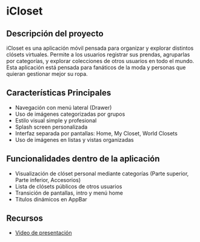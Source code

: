 # iCloset

## Descripción del proyecto
iCloset es una aplicación móvil pensada para organizar y explorar distintos clósets virtuales. Permite a los usuarios registrar sus prendas, agruparlas por categorías, y explorar colecciones de otros usuarios en todo el mundo. Esta aplicación está pensada para fanáticos de la moda y personas que quieran gestionar mejor su ropa.

## Características Principales
- Navegación con menú lateral (Drawer)
- Uso de imágenes categorizadas por grupos
- Estilo visual simple y profesional
- Splash screen personalizada
- Interfaz separada por pantallas: Home, My Closet, World Closets
- Uso de imágenes en listas y vistas organizadas

## Funcionalidades dentro de la aplicación
- Visualización de clóset personal mediante categorías (Parte superior, Parte inferior, Accesorios)
- Lista de clósets públicos de otros usuarios
- Transición de pantallas, intro y menú home
- Títulos dinámicos en AppBar

## Recursos
- [Video de presentación](https://youtu.be/hSemH6TYgIs)
